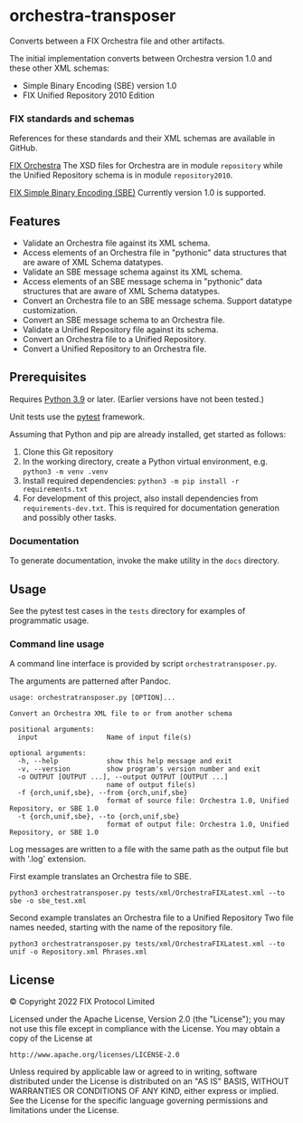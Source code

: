 # orchestra-transposer

Converts between a FIX Orchestra file and other artifacts.

The initial implementation converts between Orchestra version 1.0 and these other XML schemas:
* Simple Binary Encoding (SBE) version 1.0
* FIX Unified Repository 2010 Edition

### FIX standards and schemas
References for these standards and their XML schemas are available in GitHub.

[FIX Orchestra](https://github.com/FIXTradingCommunity/fix-orchestra)
The XSD files for Orchestra are in module `repository` while the Unified Repository schema is in
module `repository2010`.

[FIX Simple Binary Encoding (SBE)](https://github.com/FIXTradingCommunity/fix-simple-binary-encoding)
Currently version 1.0 is supported.


## Features

* Validate an Orchestra file against its XML schema.
* Access elements of an Orchestra file in "pythonic" data structures that are aware of XML Schema
datatypes.
* Validate an SBE message schema against its XML schema.
* Access elements of an SBE message schema in "pythonic" data structures that are aware of XML
Schema datatypes.
* Convert an Orchestra file to an SBE message schema. Support datatype customization.
* Convert an SBE message schema to an Orchestra file.
* Validate a Unified Repository file against its schema.
* Convert an Orchestra file to a Unified Repository.
* Convert a Unified Repository to an Orchestra file.

## Prerequisites

Requires [Python 3.9](https://www.python.org/downloads/release/python-390/) or later. (Earlier
versions have not been tested.)

Unit tests use the [pytest](https://docs.pytest.org/en/6.2.x/) framework.

Assuming that Python and pip are already installed, get started as follows:
1. Clone this Git repository
2. In the working directory, create a Python virtual environment, e.g. `python3 -m venv .venv`
3. Install required dependencies: `python3 -m pip install -r requirements.txt`
4. For development of this project, also install dependencies from `requirements-dev.txt`. This is required for
documentation generation and possibly other tasks.

### Documentation
To generate documentation, invoke the make utility in the `docs` directory.

## Usage

See the pytest test cases in the `tests` directory for examples of programmatic usage.


### Command line usage

A command line interface is provided by script `orchestratransposer.py`.

The arguments are patterned after Pandoc.

```
usage: orchestratransposer.py [OPTION]...

Convert an Orchestra XML file to or from another schema

positional arguments:
  input                 Name of input file(s)

optional arguments:
  -h, --help            show this help message and exit
  -v, --version         show program's version number and exit
  -o OUTPUT [OUTPUT ...], --output OUTPUT [OUTPUT ...]
                        name of output file(s)
  -f {orch,unif,sbe}, --from {orch,unif,sbe}
                        format of source file: Orchestra 1.0, Unified Repository, or SBE 1.0
  -t {orch,unif,sbe}, --to {orch,unif,sbe}
                        format of output file: Orchestra 1.0, Unified Repository, or SBE 1.0
```

Log messages are written to a file with the same path as the output file but with '.log' extension.

First example translates an Orchestra file to SBE.
```
python3 orchestratransposer.py tests/xml/OrchestraFIXLatest.xml --to sbe -o sbe_test.xml
```

Second example translates an Orchestra file to a Unified Repository
Two file names needed, starting with the name of the repository file.
```
python3 orchestratransposer.py tests/xml/OrchestraFIXLatest.xml --to unif -o Repository.xml Phrases.xml
```

## License

© Copyright 2022 FIX Protocol Limited

Licensed under the Apache License, Version 2.0 (the "License");
you may not use this file except in compliance with the License.
You may obtain a copy of the License at

    http://www.apache.org/licenses/LICENSE-2.0

Unless required by applicable law or agreed to in writing, software
distributed under the License is distributed on an "AS IS" BASIS,
WITHOUT WARRANTIES OR CONDITIONS OF ANY KIND, either express or implied.
See the License for the specific language governing permissions and
limitations under the License.
